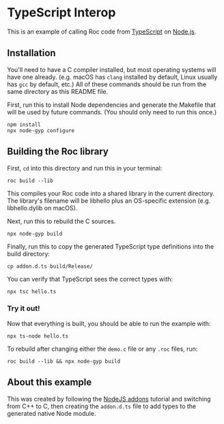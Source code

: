 # TypeScript Interop

This is an example of calling Roc code from [TypeScript](https://www.typescriptlang.org/) on [Node.js](https://nodejs.org/en/).

## Installation

You'll need to have a C compiler installed, but most operating systems will have one already.
(e.g. macOS has `clang` installed by default, Linux usually has `gcc` by default, etc.)
All of these commands should be run from the same directory as this README file.


First, run this to install Node dependencies and generate the Makefile that will be
used by future commands. (You should only need to run this once.)

```
npm install
npx node-gyp configure
```

## Building the Roc library

First, `cd` into this directory and run this in your terminal:

```
roc build --lib
```

This compiles your Roc code into a shared library in the current directory. The library's filename will be libhello plus an OS-specific extension (e.g. libhello.dylib on macOS).

Next, run this to rebuild the C sources.

```
npx node-gyp build
```

Finally, run this to copy the generated TypeScript type definitions into the build directory:

```
cp addon.d.ts build/Release/
```

You can verify that TypeScript sees the correct types with:

```
npx tsc hello.ts
```

### Try it out!

Now that everything is built, you should be able to run the example with:

```
npx ts-node hello.ts
```

To rebuild after changing either the `demo.c` file or any `.roc` files, run:

```
roc build --lib && npx node-gyp build
```

## About this example

This was created by following the [NodeJS addons](https://nodejs.org/dist/latest/docs/api/addons.html) tutorial and switching from C++ to C, then creating the `addon.d.ts` file to add types to the generated native Node module.
